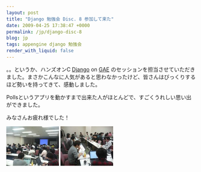 ```yaml
---
layout: post
title: "Django 勉強会 Disc. 8 参加して来た"
date: 2009-04-25 17:38:47 +0000
permalink: /jp/django-disc-8
blog: jp
tags: appengine django 勉強会
render_with_liquid: false
---
```


<!-- textlint-disable rousseau -->

。。というか、ハンズオンC [Django](http://www.djangoproject.com/) on
[GAE](http://code.google.com/appengine/)
のセッションを担当させていただきました。まさかこんなに人気があると思わなかったけど、皆さんはびっくりするほど勢いを持ってきて、感動しました。

Pollsというアプリを動かすまで出来た人がほとんどで、すごくうれしい思い出ができました。

みなさんお疲れ様でした！

<div>
<a href="/assets/images/gallery/dcf_0307_big.jpg"><img title="Django 勉強会 Disc. 8" src="/assets/images/gallery/dcf_0307_thumbnail.jpg" /></a>
<a href="/assets/images/gallery/dcf_0308_big.jpg"><img title="Hands-on C (GAE)" src="/assets/images/gallery/dcf_0308_thumbnail.jpg" /></a>
</div>

<!-- textlint-enable rousseau -->
